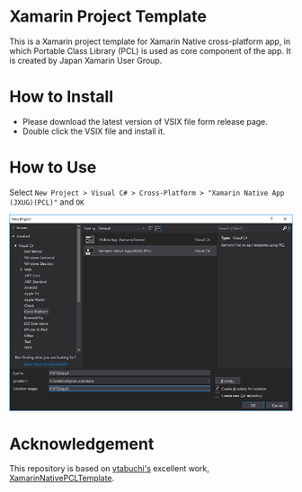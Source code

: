 # Xamarin Project Template

This is a Xamarin project template for Xamarin Native cross-platform app, in which Portable Class Library (PCL) is used as core component of the app. It is created by Japan Xamarin User Group.

# How to Install

- Please download the latest version of VSIX file form release page.
- Double click the VSIX file and install it.

# How to Use

Select `New Project > Visual C# > Cross-Platform > "Xamarin Native App (JXUG)(PCL)"` and `OK`

![New Project](https://raw.githubusercontent.com/tafuji/XamarinNativePCLTemplate/develop-vsix/Screenshots/NewProject.png)

# Acknowledgement

This repository is based on [ytabuchi's](https://github.com/ytabuchi) excellent work, [XamarinNativePCLTemplate](https://github.com/ytabuchi/XamarinNativePCLTemplate).
